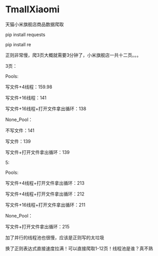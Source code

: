 # TmallXiaomi
天猫小米旗舰店商品数据爬取

pip install requests

pip install re 

正则非常慢，爬3页大概就需要3分钟了，小米旗舰店一共十二页。。。

3页：

Pools:

写文件+4线程：159.98

写文件+16线程：141

写文件+16线程+打开文件拿出循环：138

None_Pool：

不写文件：141

写文件：139

写文件+打开文件拿出循环：139

5:

Pools:

写文件+4线程+打开文件拿出循环：213

写文件+4线程+打开文件拿出循环：212

写文件+16线程+打开文件拿出循环：211

None_Pool：

写文件+打开文件拿出循环：215

加了并行的线程池也很慢，应该是正则写的太垃圾

换了正则表达式直接速度拉满！可以直接爬取1-12页！线程池是谁？真不熟
